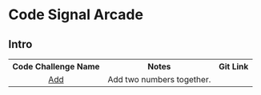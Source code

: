 # Code Signal Arcade
## Intro

<table>
    <tr>
        <th>Code Challenge Name</th>
        <th>Notes</th>
        <th>Git Link</th>
    </tr>
    <tr>
        <td style="text-align:center;"><a href="https://app.codesignal.com/arcade/intro/level-1/jwr339Kq6e3LQTsfa">Add</a></td>
        <td>Add two numbers together.</td>
    </tr>
</table>